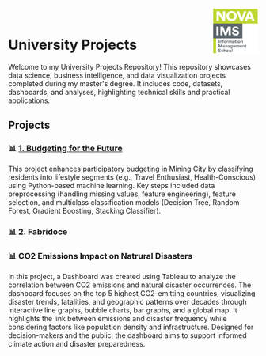 <img align="right" src="https://github.com/ruben-machado/University-Projects/blob/9b8ade999e3a5061a855d847813c9240332cac77/Nova%20IMS%20logo" alt="image alt" width="90" height= "90"> <br>

# University Projects  

Welcome to my University Projects Repository! This repository showcases data science, business intelligence, and data visualization projects completed during my master's degree. It includes code, datasets, dashboards, and analyses, highlighting technical skills and practical applications.

## **Projects**

### 📊 **[1. Budgeting for the Future](https://github.com/ruben-machado/University-Projects/tree/main/1.%20Budgeting%20for%20the%20Future)**
This project enhances participatory budgeting in Mining City by classifying residents into lifestyle segments (e.g., Travel Enthusiast, Health-Conscious) using Python-based machine learning. Key steps included data preprocessing (handling missing values, feature engineering), feature selection, and multiclass classification models (Decision Tree, Random Forest, Gradient Boosting, Stacking Classifier). 

### 📊 **2. Fabridoce**

### 📊 **CO2 Emissions Impact on Natrural Disasters**

In this project, a Dashboard was created using Tableau to analyze the correlation between CO2 emissions and natural disaster occurrences. The dashboard focuses on the top 5 highest CO2-emitting countries, visualizing disaster trends, fatalities, and geographic patterns over decades through interactive line graphs, bubble charts, bar graphs, and a global map. It highlights the link between emissions and disaster frequency while considering factors like population density and infrastructure. Designed for decision-makers and the public, the dashboard aims to support informed climate action and disaster preparedness.
